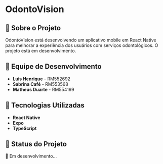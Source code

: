 # OdontoVision

## 📱 Sobre o Projeto
OdontoVision está desenvolvendo um aplicativo mobile em React Native para melhorar a experiência dos usuários com serviços odontológicos. O projeto está em desenvolvimento.

## 👥 Equipe de Desenvolvimento
- **Luis Henrique** - RM552692
- **Sabrina Café** - RM553568
- **Matheus Duarte** - RM554199

## 🚀 Tecnologias Utilizadas
- **React Native**
- **Expo**
- **TypeScript**

## 📌 Status do Projeto
🚧 Em desenvolvimento...